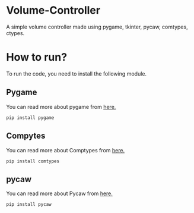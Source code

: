 # Volume-Controller


A simple volume controller made using pygame, tkinter, pycaw, comtypes, ctypes. 

# How to run?

To run the code, you need to install the following module.
## Pygame
You can read more about pygame from [here.](https://pypi.org/project/pygame/)
```
pip install pygame
```

## Compytes
You can read more about Comptypes from [here.](https://pypi.org/project/comtypes/)
```
pip install comtypes

```

## pycaw
You can read more about Pycaw from [here.](https://pypi.org/project/pycaw/)
```
pip install pycaw
```
